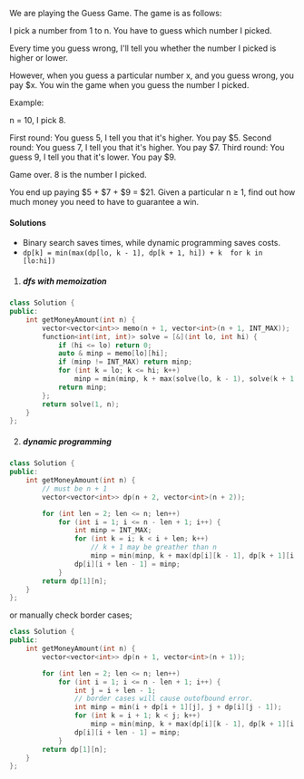 We are playing the Guess Game. The game is as follows:

I pick a number from 1 to n. You have to guess which number I picked.

Every time you guess wrong, I'll tell you whether the number I picked is higher or lower.

However, when you guess a particular number x, and you guess wrong, you pay $x. You win the game when you guess the number I picked.

Example:

n = 10, I pick 8.

First round:  You guess 5, I tell you that it's higher. You pay $5.
Second round: You guess 7, I tell you that it's higher. You pay $7.
Third round:  You guess 9, I tell you that it's lower. You pay $9.

Game over. 8 is the number I picked.

You end up paying $5 + $7 + $9 = $21.
Given a particular n ≥ 1, find out how much money you need to have to guarantee a win.

#### Solutions

- Binary search saves times, while dynamic programming saves costs.
- `dp[k] = min(max(dp[lo, k - 1], dp[k + 1, hi]) + k  for k in [lo:hi])`

1. ##### dfs with memoization

```cpp
class Solution {
public:
    int getMoneyAmount(int n) {
        vector<vector<int>> memo(n + 1, vector<int>(n + 1, INT_MAX));
        function<int(int, int)> solve = [&](int lo, int hi) {
            if (hi <= lo) return 0;
            auto & minp = memo[lo][hi];
            if (minp != INT_MAX) return minp;
            for (int k = lo; k <= hi; k++)
                minp = min(minp, k + max(solve(lo, k - 1), solve(k + 1, hi)));
            return minp;
        };
        return solve(1, n);
    }
};
```


2. ##### dynamic programming

```cpp
class Solution {
public:
    int getMoneyAmount(int n) {
        // must be n + 1
        vector<vector<int>> dp(n + 2, vector<int>(n + 2));

        for (int len = 2; len <= n; len++)
            for (int i = 1; i <= n - len + 1; i++) {
                int minp = INT_MAX;
                for (int k = i; k < i + len; k++)
                    // k + 1 may be greather than n
                    minp = min(minp, k + max(dp[i][k - 1], dp[k + 1][i + len - 1]));
                dp[i][i + len - 1] = minp;
            }
        return dp[1][n];
    }
};
```

or manually check border cases;
```cpp
class Solution {
public:
    int getMoneyAmount(int n) {
        vector<vector<int>> dp(n + 1, vector<int>(n + 1));

        for (int len = 2; len <= n; len++)
            for (int i = 1; i <= n - len + 1; i++) {
                int j = i + len - 1;
                // border cases will cause outofbound error.
                int minp = min(i + dp[i + 1][j], j + dp[i][j - 1]);
                for (int k = i + 1; k < j; k++)
                    minp = min(minp, k + max(dp[i][k - 1], dp[k + 1][i + len - 1]));
                dp[i][i + len - 1] = minp;
            }
        return dp[1][n];
    }
};
```